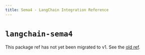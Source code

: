 ```yaml
---
title: Sema4 - LangChain Integration Reference
---
```


# `langchain-sema4`

This package ref has not yet been migrated to v1. See the [old ref](https://python.langchain.com/api_reference/sema4/index.html).

